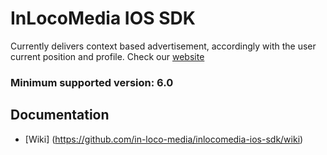 InLocoMedia IOS SDK
====================

Currently delivers context based advertisement, accordingly with the user current position and profile.
Check our [website](http://inlocomedia.com)

### Minimum supported version: 6.0

## Documentation
* [Wiki] (https://github.com/in-loco-media/inlocomedia-ios-sdk/wiki)
